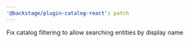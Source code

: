 ```yaml
---
'@backstage/plugin-catalog-react': patch
---
```


Fix catalog filtering to allow searching entities by display name
